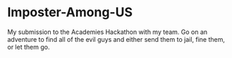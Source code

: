 # Imposter-Among-US
My submission to the Academies Hackathon with my team. Go on an adventure to find all of the evil guys and either send them to jail, fine them, or let them go.
